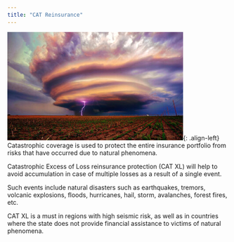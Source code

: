 ```yaml
---
title: "CAT Reinsurance"
---
```


![image-left](/assets/images/reinsurance/catastrophe.jpg){: .align-left}
Catastrophic coverage is used to protect the entire insurance portfolio from risks that have occurred due
to natural phenomena.

Catastrophic Excess of Loss reinsurance protection (CAT XL) will help to avoid accumulation in case of
multiple losses as a result of a single event.

Such events include natural disasters such as earthquakes, tremors, volcanic explosions, floods,
hurricanes, hail, storm, avalanches, forest fires, etc.

CAT XL is a must in regions with high seismic risk, as well as in countries where the state does not
provide financial assistance to victims of natural phenomena.